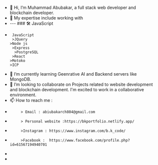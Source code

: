 - 👋 Hi, I’m Muhammad Abubakar, a full stack web developer and blockchain developer.
- 👀 My expertise include working with
- --- ### :hammer_and_wrench: JavaScript
-      JavaScript
       >JQuery
      >Node js
       >Express
        >PostgreSQL
       >React
      >Motoko
      >ICP
- 🌱 I’m currently learning Geenrative AI and Backend servers like MongoDB.
- 💞️ I’m looking to collaborate on Projects related to website development and blockchain development. I'm excited to work in a collaborative environment.
- 📫 How to reach me :
-          > Email : abiubakarch804@gmail.com
-          > Personal website :https://bkportfolio.netlify.app/
-          >Instagram : https://www.instagram.com/b.k_code/
-          >Facebook :  https://www.facebook.com/profile.php?id=61567194940701
- 
- 



